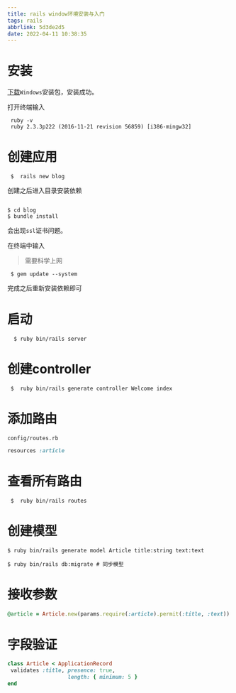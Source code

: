 ```yaml
---
title: rails window环境安装与入门  
tags: rails
abbrlink: 5d3de2d5
date: 2022-04-11 10:38:35
---
```


# 安装

 [下载](https://railsinstaller.org/)`Windows`安装包，安装成功。

  打开终端输入

  ```shell
   ruby -v
   ruby 2.3.3p222 (2016-11-21 revision 56859) [i386-mingw32]
  ```
# 创建应用

```shell
 $  rails new blog
```
创建之后进入目录安装依赖

```shell
  
$ cd blog
$ bundle install
```

 会出现`ssl`证书问题。

在终端中输入
 > 需要科学上网
```shell
 $ gem update --system
```
完成之后重新安装依赖即可

 # 启动
```pshell
  $ ruby bin/rails server
```

# 创建controller

```pshell
 $  ruby bin/rails generate controller Welcome index
```
# 添加路由
 `config/routes.rb`

 ```ruby
 resources :article
 ```

# 查看所有路由

 ```pshell
  $  ruby bin/rails routes
 ```
 # 创建模型

 ```pshell
 $ ruby bin/rails generate model Article title:string text:text

 $ ruby bin/rails db:migrate # 同步模型
 ```

 # 接收参数

 ```ruby 
 @article = Article.new(params.require(:article).permit(:title, :text))
 ```
 # 字段验证

 ```ruby
class Article < ApplicationRecord
  validates :title, presence: true,
                    length: { minimum: 5 }
end
 ```